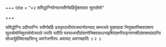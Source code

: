 +++
title = "०२ समिद्धाग्निर्वनवत्स्तीर्णबर्हिर्युक्तग्रावा सुतसोमो"

+++

समिद्धोग्निः प्रदीप्ताग्निः स्तीर्णबर्हिः प्रस्तृतदर्भोयंयजमानोवनवत् सम्भजते युक्तग्रावा नियुक्ताभिषवपाषाणः सुतसोमोभिषुतसोमोजराते जरति स्तौति यस्याध्वर्योर्ग्रावाणोभिषवसाधनाइषिरंएषणीयङ्गमनशीलंवाशब्दंवदन्ति सोध्वर्युर्हविषासहसिन्धु अवनेजनीरपः अवायत् अवगच्छाति ॥ २ ॥